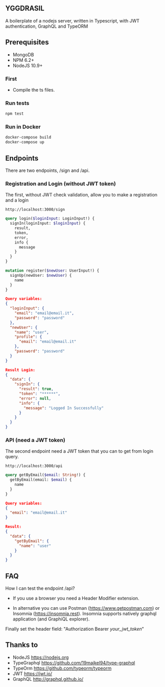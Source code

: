 ## YGGDRASIL
A boilerplate of a nodejs server, written in Typescript, with JWT authentication, GraphQL and TypeORM

## Prerequisites
* MongoDB
* NPM 6.2+
* NodeJS 10.9+

### First
* Compile the ts files.

### Run tests
```bash
npm test
```

### Run in Docker
```bash
docker-compose build
docker-compose up
```

## Endpoints

There are two endpoints, /sign and /api.

### Registration and Login (without JWT token)
The first, without JWT check validation, allow you to make a registration and a login
```
http://localhost:3000/sign
```
```graphql
query login($loginInput: LoginInput!) {
  signIn(loginInput: $loginInput) {
    result,
    token,
    error,
    info {
      message
    }
  }
}

mutation register($newUser: UserInput!) {
  signUp(newUser: $newUser) {
    name
  }
}
```
```json
Query variables:
{
  "loginInput": {
    "email": "email@email.it",
    "password": "password"
  },
  "newUser": {
    "name": "user",
    "profile": {
      "email": "email@email.it"
    },
    "password": "password"
  }
}
```
```json
Result Login:
{
  "data": {
    "signIn": {
      "result": true,
      "token": "******",
      "error": null,
      "info": {
        "message": "Logged In Successfully"
      }
    }
  }
}
```

### API (need a JWT token)
The second endpoint need a JWT token that you can to get from login query.

```
http://localhost:3000/api
```

```graphql
query getByEmail($email: String!) {
  getByEmail(email: $email) {
    name
  }
}
```
```json
Query variables:
{
  "email": "email@email.it"
}
```
```json
Result:
{
  "data": {
    "getByEmail": {
      "name": "user"
    }
  }
}
```

## FAQ
How I can test the endpoint /api?

* If you use a browser you need a Header Modifier extension. 

* In alternative you can use Postman (https://www.getpostman.com) or Insomnia (https://insomnia.rest). Insomnia supports natively graphql application (and GraphiQL explorer). 

Finally set the header field: "Authorization Bearer _your_jwt_token_"

## Thanks to
* NodeJS        https://nodejs.org
* TypeGraphql   https://github.com/19majkel94/type-graphql
* TypeOrm       https://github.com/typeorm/typeorm
* JWT           https://jwt.io/
* GraphQL       http://graphql.github.io/